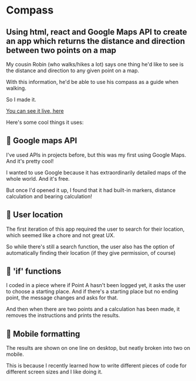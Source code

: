 # Compass

## Using html, react and Google Maps API to create an app which returns the distance and direction between two points on a map

My cousin Robin (who walks/hikes a lot) says one thing he'd like to see is the distance and direction to any given point on a map.

With this information, he'd be able to use his compass as a guide when walking.

So I made it.

[You can see it live, here](https://timaldred.com/compass)

Here's some cool things it uses:

## 🧭 Google maps API
I've used APIs in projects before, but this was my first using Google Maps. And it's pretty cool!

I wanted to use Google because it has extraordinarily detailed maps of the whole world. And it's free.

But once I'd opened it up, I found that it had built-in markers, distance calculation and bearing calculation!

## 🧭 User location
The first iteration of this app required the user to search for their location, which seemed like a chore and not great UX.

So while there's still a search function, the user also has the option of automatically finding their location (if they give permission, of course)

## 🧭 'if' functions
I coded in a piece where if Point A hasn't been logged yet, it asks the user to choose a starting place. And if there's a starting place but no ending point, the message changes and asks for that.

And then when there are two points and a calculation has been made, it removes the instructions and prints the results.

## 🧭 Mobile formatting
The results are shown on one line on desktop, but neatly broken into two on mobile.

This is because I recently learned how to write different pieces of code for different screen sizes and I like doing it.